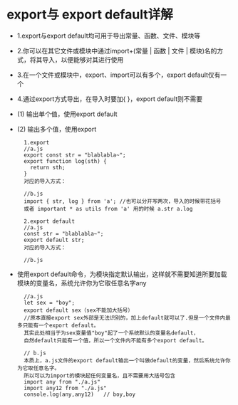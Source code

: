 # export与 export default详解 #

- 1.export与export default均可用于导出常量、函数、文件、模块等 
- 2.你可以在其它文件或模块中通过import+(常量 | 函数 | 文件 | 模块)名的方式，将其导入，以便能够对其进行使用 
- 3.在一个文件或模块中，export、import可以有多个，export default仅有一个 
- 4.通过export方式导出，在导入时要加{ }，export default则不需要

- (1) 输出单个值，使用export default
- (2) 输出多个值，使用export


        1.export
        //a.js
        export const str = "blablabla~";
        export function log(sth) { 
          return sth;
        }
        对应的导入方式：

        //b.js
        import { str, log } from 'a'; //也可以分开写两次，导入的时候带花括号
        或者 important * as utils from 'a' 用的时候 a.str a.log

        2.export default
        //a.js
        const str = "blablabla~";
        export default str;
        对应的导入方式：

        //b.js

- 使用export default命令，为模块指定默认输出，这样就不需要知道所要加载模块的变量名，系统允许你为它取任意名字any

        //a.js
        let sex = "boy";
        export default sex（sex不能加大括号）
        //原本直接export sex外部是无法识别的，加上default就可以了.但是一个文件内最多只能有一个export default。
        其实此处相当于为sex变量值"boy"起了一个系统默认的变量名default，
        自然default只能有一个值，所以一个文件内不能有多个export default。

        // b.js
        本质上，a.js文件的export default输出一个叫做default的变量，然后系统允许你为它取任意名字。
        所以可以为import的模块起任何变量名，且不需要用大括号包含
        import any from "./a.js"
        import any12 from "./a.js" 
        console.log(any,any12)   // boy,boy
